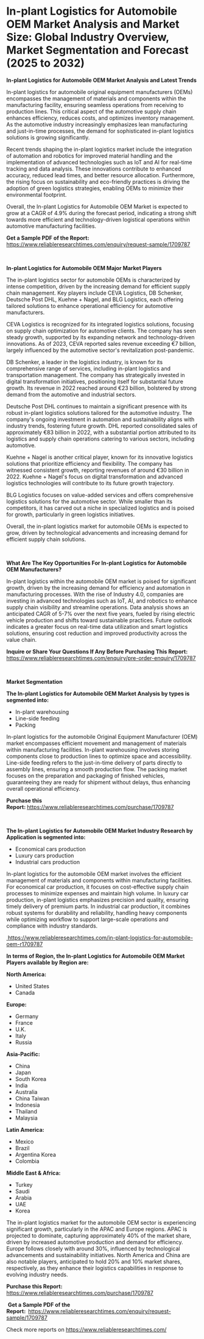 <p><h1>In-plant Logistics for Automobile OEM Market Analysis and Market Size: Global Industry Overview, Market Segmentation and Forecast (2025 to 2032)</h1></p><p><strong>In-plant Logistics for Automobile OEM Market Analysis and Latest Trends</strong></p>
<p><p>In-plant logistics for automobile original equipment manufacturers (OEMs) encompasses the management of materials and components within the manufacturing facility, ensuring seamless operations from receiving to production lines. This critical aspect of the automotive supply chain enhances efficiency, reduces costs, and optimizes inventory management. As the automotive industry increasingly emphasizes lean manufacturing and just-in-time processes, the demand for sophisticated in-plant logistics solutions is growing significantly.</p><p>Recent trends shaping the in-plant logistics market include the integration of automation and robotics for improved material handling and the implementation of advanced technologies such as IoT and AI for real-time tracking and data analysis. These innovations contribute to enhanced accuracy, reduced lead times, and better resource allocation. Furthermore, the rising focus on sustainability and eco-friendly practices is driving the adoption of green logistics strategies, enabling OEMs to minimize their environmental footprint.</p><p>Overall, the In-plant Logistics for Automobile OEM Market is expected to grow at a CAGR of 4.9% during the forecast period, indicating a strong shift towards more efficient and technology-driven logistical operations within automotive manufacturing facilities.</p></p>
<p><strong>Get a Sample PDF of the Report:&nbsp;</strong> <a href="https://www.reliableresearchtimes.com/enquiry/request-sample/1709787?utm_campaign=2193&utm_medium=2&utm_source=Github&utm_content=ia&utm_term=28022025&utm_id=in-plant-logistics-for-automobile-oem">https://www.reliableresearchtimes.com/enquiry/request-sample/1709787</a></p>
<p>&nbsp;</p>
<p><strong>In-plant Logistics for Automobile OEM Major Market Players</strong></p>
<p><p>The in-plant logistics sector for automobile OEMs is characterized by intense competition, driven by the increasing demand for efficient supply chain management. Key players include CEVA Logistics, DB Schenker, Deutsche Post DHL, Kuehne + Nagel, and BLG Logistics, each offering tailored solutions to enhance operational efficiency for automotive manufacturers.</p><p>CEVA Logistics is recognized for its integrated logistics solutions, focusing on supply chain optimization for automotive clients. The company has seen steady growth, supported by its expanding network and technology-driven innovations. As of 2023, CEVA reported sales revenue exceeding €7 billion, largely influenced by the automotive sector's revitalization post-pandemic.</p><p>DB Schenker, a leader in the logistics industry, is known for its comprehensive range of services, including in-plant logistics and transportation management. The company has strategically invested in digital transformation initiatives, positioning itself for substantial future growth. Its revenue in 2022 reached around €23 billion, bolstered by strong demand from the automotive and industrial sectors.</p><p>Deutsche Post DHL continues to maintain a significant presence with its robust in-plant logistics solutions tailored for the automotive industry. The company's ongoing investment in automation and sustainability aligns with industry trends, fostering future growth. DHL reported consolidated sales of approximately €83 billion in 2022, with a substantial portion attributed to its logistics and supply chain operations catering to various sectors, including automotive.</p><p>Kuehne + Nagel is another critical player, known for its innovative logistics solutions that prioritize efficiency and flexibility. The company has witnessed consistent growth, reporting revenues of around €30 billion in 2022. Kuehne + Nagel's focus on digital transformation and advanced logistics technologies will contribute to its future growth trajectory.</p><p>BLG Logistics focuses on value-added services and offers comprehensive logistics solutions for the automotive sector. While smaller than its competitors, it has carved out a niche in specialized logistics and is poised for growth, particularly in green logistics initiatives. </p><p>Overall, the in-plant logistics market for automobile OEMs is expected to grow, driven by technological advancements and increasing demand for efficient supply chain solutions.</p></p>
<p>&nbsp;</p>
<p><strong>What Are The Key Opportunities For In-plant Logistics for Automobile OEM Manufacturers?</strong></p>
<p><p>In-plant logistics within the automobile OEM market is poised for significant growth, driven by the increasing demand for efficiency and automation in manufacturing processes. With the rise of Industry 4.0, companies are investing in advanced technologies such as IoT, AI, and robotics to enhance supply chain visibility and streamline operations. Data analysis shows an anticipated CAGR of 5-7% over the next five years, fueled by rising electric vehicle production and shifts toward sustainable practices. Future outlook indicates a greater focus on real-time data utilization and smart logistics solutions, ensuring cost reduction and improved productivity across the value chain.</p></p>
<p><strong>Inquire or Share Your Questions If Any Before Purchasing This Report:</strong> <a href="https://www.reliableresearchtimes.com/enquiry/pre-order-enquiry/1709787?utm_campaign=2193&utm_medium=2&utm_source=Github&utm_content=ia&utm_term=28022025&utm_id=in-plant-logistics-for-automobile-oem">https://www.reliableresearchtimes.com/enquiry/pre-order-enquiry/1709787</a></p>
<p>&nbsp;</p>
<p><strong>Market Segmentation</strong></p>
<p><strong>The In-plant Logistics for Automobile OEM Market Analysis by types is segmented into:</strong></p>
<p><ul><li>In-plant warehousing</li><li>Line-side feeding</li><li>Packing</li></ul></p>
<p><p>In-plant logistics for the automobile Original Equipment Manufacturer (OEM) market encompasses efficient movement and management of materials within manufacturing facilities. In-plant warehousing involves storing components close to production lines to optimize space and accessibility. Line-side feeding refers to the just-in-time delivery of parts directly to assembly lines, ensuring a smooth production flow. The packing market focuses on the preparation and packaging of finished vehicles, guaranteeing they are ready for shipment without delays, thus enhancing overall operational efficiency.</p></p>
<p><strong>Purchase this Report:&nbsp;</strong><a href="https://www.reliableresearchtimes.com/purchase/1709787?utm_campaign=2193&utm_medium=2&utm_source=Github&utm_content=ia&utm_term=28022025&utm_id=in-plant-logistics-for-automobile-oem">https://www.reliableresearchtimes.com/purchase/1709787</a></p>
<p>&nbsp;</p>
<p><strong>The In-plant Logistics for Automobile OEM Market Industry Research by Application is segmented into:</strong></p>
<p><ul><li>Economical cars production</li><li>Luxury cars production</li><li>Industrial cars production</li></ul></p>
<p><p>In-plant logistics for the automobile OEM market involves the efficient management of materials and components within manufacturing facilities. For economical car production, it focuses on cost-effective supply chain processes to minimize expenses and maintain high volume. In luxury car production, in-plant logistics emphasizes precision and quality, ensuring timely delivery of premium parts. In industrial car production, it combines robust systems for durability and reliability, handling heavy components while optimizing workflow to support large-scale operations and compliance with industry standards.</p></p>
<p><a href="https://www.reliableresearchtimes.com/in-plant-logistics-for-automobile-oem-r1709787?utm_campaign=2193&utm_medium=2&utm_source=Github&utm_content=ia&utm_term=28022025&utm_id=in-plant-logistics-for-automobile-oem">&nbsp;https://www.reliableresearchtimes.com/in-plant-logistics-for-automobile-oem-r1709787</a></p>
<p><strong>In terms of Region, the In-plant Logistics for Automobile OEM Market Players available by Region are:</strong></p>
<p>
    <p> <strong> North America: </strong>
        <ul>
            <li>United States</li>
            <li>Canada</li>
        </ul>
        </p> 
    <p> <strong> Europe: </strong>
        <ul>
            <li>Germany</li>
            <li>France</li>
            <li>U.K.</li>
            <li>Italy</li>
            <li>Russia</li>
        </ul>
        </p> 
    <p> <strong> Asia-Pacific: </strong>
        <ul>
            <li>China</li>
            <li>Japan</li>
            <li>South Korea</li>
            <li>India</li>
            <li>Australia</li>
            <li>China Taiwan</li>
            <li>Indonesia</li>
            <li>Thailand</li>
            <li>Malaysia</li>
        </ul>
        </p> 
    <p> <strong> Latin America: </strong>
        <ul>
            <li>Mexico</li>
            <li>Brazil</li>
            <li>Argentina Korea</li>
            <li>Colombia</li>
        </ul>
        </p> 
    <p> <strong> Middle East & Africa: </strong>
        <ul>
            <li>Turkey</li>
            <li>Saudi</li>
            <li>Arabia</li>
            <li>UAE</li>
            <li>Korea</li>
        </ul>
    </p>
    </p>
<p><p>The in-plant logistics market for the automobile OEM sector is experiencing significant growth, particularly in the APAC and Europe regions. APAC is projected to dominate, capturing approximately 40% of the market share, driven by increased automotive production and demand for efficiency. Europe follows closely with around 30%, influenced by technological advancements and sustainability initiatives. North America and China are also notable players, anticipated to hold 20% and 10% market shares, respectively, as they enhance their logistics capabilities in response to evolving industry needs.</p></p>
<p><strong>Purchase this Report: </strong><a href="https://www.reliableresearchtimes.com/purchase/1709787?utm_campaign=2193&utm_medium=2&utm_source=Github&utm_content=ia&utm_term=28022025&utm_id=in-plant-logistics-for-automobile-oem">https://www.reliableresearchtimes.com/purchase/1709787</a></p>
<p>&nbsp;<strong>Get a Sample PDF of the Report:&nbsp;&nbsp;</strong><a href="https://www.reliableresearchtimes.com/enquiry/request-sample/1709787?utm_campaign=2193&utm_medium=2&utm_source=Github&utm_content=ia&utm_term=28022025&utm_id=in-plant-logistics-for-automobile-oem">https://www.reliableresearchtimes.com/enquiry/request-sample/1709787</a></p>
<p><strong></strong></p>
<p>Check more reports on <a href="https://www.reliableresearchtimes.com/?utm_campaign=2193&utm_medium=2&utm_source=Github&utm_content=ia&utm_term=28022025&utm_id=in-plant-logistics-for-automobile-oem">https://www.reliableresearchtimes.com/</a></p>
